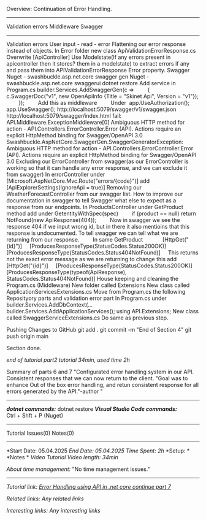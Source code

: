 Overview: Continuation of Error Handling.

---

Validation errors
Middleware
Swagger

---

Validation errors
	User input - read - error
	Flattening our error response instead of objects.
	In Error folder new class
		ApiValidationErrorResponse.cs
		Overwrite [ApiController]
		Use Modelstate(If any errors present in apicontroller then it stores? them in a modelstate) to extract errors if any and pass them into APiValidationErrorResponse Error property.
Swagger
	Nuget - swashbuckle.asp.net.core swagger gen
	Nuget - swashbuckle.asp.net.core swaggerui
	dotnet restore
	Add service in Program.cs
		builder.Services.AddSwaggerGen(c =>
	        {
	            c.SwaggerDoc("v1", new OpenApiInfo {Title = "Skinet Api", Version = "v1"});
	        });
        Add this as middleware
	        Under  app.UseAuthorization();
				app.UseSwagger();
	http://localhost:5079/swagger/v1/swagger.json
	http://localhost:5079/swagger/index.html
	fail: API.Middleware.ExceptionMiddleware[0]
      Ambiguous HTTP method for action - API.Controllers.ErrorController.Error (API). Actions require an explicit HttpMethod binding for Swagger/OpenAPI 3.0     
      Swashbuckle.AspNetCore.SwaggerGen.SwaggerGeneratorException: Ambiguous HTTP method for action - API.Controllers.ErrorController.Error (API). Actions require an explicit HttpMethod binding for Swagger/OpenAPI 3.0
	Excluding our ErrorController from swagger(as our ErrorController is working so that it can handle any error response, and we can exclude it from swagger)
		In errorController under [Microsoft.AspNetCore.Mvc.Route("errors/{code}")]
			add [ApiExplorerSettings(IgnoreApi = true)]
	Removing our WeatherForecastController from our swagger list.
	How to improve our documentation in swagger to tell Swagger what else to expect as a response from our endpoints.
		In ProductsController under GetProduct method add under GetentityWithSpec(spec)
			        if (product == null) return NotFound(new ApiResponse(404));
				        Now in swagger we see the response 404 if we input wrong id, but in there it also mentioins that this response is undocumented. To tell swagger we can tell what we are returning from our response.
					        In same GetProduct
						            [HttpGet("{id}")]
							    [ProducesResponseType(StatusCodes.Status200OK)]
							    [ProducesResponseType(StatusCodes.Status404NotFound)]
								    This returns not the exact error message as we are returning to change this add
										[HttpGet("{id}")]
											    [ProducesResponseType(StatusCodes.Status200OK)]
											    [ProducesResponseType(typeof(ApiResponse), StatusCodes.Status404NotFound)]
House keeping and cleaning the Program.cs (Middleware)
	New folder called Extensions
		New class called ApplicationServicesExtensions.cs
			Move from Program.cs the following
				Reposityory parts and validation error part
			In Program.cs under builder.Services.AddDbContext(...
				builder.Services.AddApplicationServices();
				using API.Extensions;
		New class called SwaggerServiceExtensions.cs
			Do same as previous step.

Pushing Changes to GitHub
	 git add .
	 git commit -m "End of Section 4"
	 git push origin main

Section done.

*end of tutorial part2*
*tutorial 34min, used time 2h*

Summary of parts 6 and 7
"Configurated error handling system in our API. Consistent responses that we can now return to the client. "Goal was to enhance Out of the box error handling, and retun consistent response for all errors generated by the API."-author "

---

***dotnet commands:***
	dotnet restore
***Visual Studio Code commands:***	
	Ctrl + Shft + P (Nuget)

---

Tutorial Issues(0)
Notes(0)

---
*Start Date: 05.04.2025
*End Date: 05.04.2025*
*Time Spent: 2h*
	*Setup: *
	*Notes *
	*Video*
*Tutorial Video length: 34min*

*About time management:* 
"No time management issues."

---
*Tutorial link:*
*[Error Handling using API in .net core continue part 7](https://www.youtube.com/watch?v=_AlbeFbv2hs&list=PLaR3RrvBxlc3c8NAtlAXRwx43ZdH8eBrQ&index=8)*

*Related links:*
*Any related links*

*Interesting links:*
*Any interesting links*